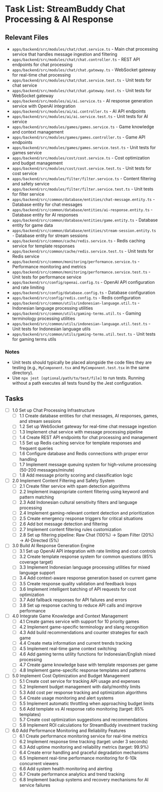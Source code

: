 # Task List: StreamBuddy Chat Processing & AI Response

## Relevant Files

- `apps/backend/src/modules/chat/chat.service.ts` - Main chat processing service that handles message ingestion and filtering
- `apps/backend/src/modules/chat/chat.controller.ts` - REST API endpoints for chat processing
- `apps/backend/src/modules/chat/chat.gateway.ts` - WebSocket gateway for real-time chat processing
- `apps/backend/src/modules/chat/chat.service.test.ts` - Unit tests for chat service
- `apps/backend/src/modules/chat/chat.gateway.test.ts` - Unit tests for WebSocket gateway
- `apps/backend/src/modules/ai/ai.service.ts` - AI response generation service with OpenAI integration
- `apps/backend/src/modules/ai/ai.controller.ts` - AI API endpoints
- `apps/backend/src/modules/ai/ai.service.test.ts` - Unit tests for AI service
- `apps/backend/src/modules/games/games.service.ts` - Game knowledge and context management
- `apps/backend/src/modules/games/games.controller.ts` - Game API endpoints
- `apps/backend/src/modules/games/games.service.test.ts` - Unit tests for games service
- `apps/backend/src/modules/cost/cost.service.ts` - Cost optimization and budget management
- `apps/backend/src/modules/cost/cost.service.test.ts` - Unit tests for cost service
- `apps/backend/src/modules/filter/filter.service.ts` - Content filtering and safety service
- `apps/backend/src/modules/filter/filter.service.test.ts` - Unit tests for filter service
- `apps/backend/src/common/database/entities/chat-message.entity.ts` - Database entity for chat messages
- `apps/backend/src/common/database/entities/ai-response.entity.ts` - Database entity for AI responses
- `apps/backend/src/common/database/entities/game.entity.ts` - Database entity for game data
- `apps/backend/src/common/database/entities/stream-session.entity.ts` - Database entity for stream sessions
- `apps/backend/src/common/cache/redis.service.ts` - Redis caching service for template responses
- `apps/backend/src/common/cache/redis.service.test.ts` - Unit tests for Redis service
- `apps/backend/src/common/monitoring/performance.service.ts` - Performance monitoring and metrics
- `apps/backend/src/common/monitoring/performance.service.test.ts` - Unit tests for performance service
- `apps/backend/src/config/openai.config.ts` - OpenAI API configuration and rate limiting
- `apps/backend/src/config/database.config.ts` - Database configuration
- `apps/backend/src/config/redis.config.ts` - Redis configuration
- `apps/backend/src/common/utils/indonesian-language.util.ts` - Indonesian language processing utilities
- `apps/backend/src/common/utils/gaming-terms.util.ts` - Gaming terminology processing utilities
- `apps/backend/src/common/utils/indonesian-language.util.test.ts` - Unit tests for Indonesian language utils
- `apps/backend/src/common/utils/gaming-terms.util.test.ts` - Unit tests for gaming terms utils

### Notes

- Unit tests should typically be placed alongside the code files they are testing (e.g., `MyComponent.tsx` and `MyComponent.test.tsx` in the same directory).
- Use `npx jest [optional/path/to/test/file]` to run tests. Running without a path executes all tests found by the Jest configuration.

## Tasks

- [ ] 1.0 Set up Chat Processing Infrastructure
  - [ ] 1.1 Create database entities for chat messages, AI responses, games, and stream sessions
  - [ ] 1.2 Set up WebSocket gateway for real-time chat message ingestion
  - [ ] 1.3 Implement chat service with message processing pipeline
  - [ ] 1.4 Create REST API endpoints for chat processing and management
  - [ ] 1.5 Set up Redis caching service for template responses and frequent queries
  - [ ] 1.6 Configure database and Redis connections with proper error handling
  - [ ] 1.7 Implement message queuing system for high-volume processing (50-200 messages/minute)
  - [ ] 1.8 Add message priority scoring and classification logic
- [ ] 2.0 Implement Content Filtering and Safety System
  - [ ] 2.1 Create filter service with spam detection algorithms
  - [ ] 2.2 Implement inappropriate content filtering using keyword and pattern matching
  - [ ] 2.3 Add Indonesian cultural sensitivity filters and language processing
  - [ ] 2.4 Implement gaming-relevant content detection and prioritization
  - [ ] 2.5 Create emergency response triggers for critical situations
  - [ ] 2.6 Add bot message detection and filtering
  - [ ] 2.7 Implement content filtering rules customization
  - [ ] 2.8 Set up filtering pipeline: Raw Chat (100%) → Spam Filter (20%) → AI-Directed (5%)
- [ ] 3.0 Build AI Response Generation Engine
  - [ ] 3.1 Set up OpenAI API integration with rate limiting and cost controls
  - [ ] 3.2 Create template response system for common questions (85% coverage target)
  - [ ] 3.3 Implement Indonesian language processing utilities for mixed language support
  - [ ] 3.4 Add context-aware response generation based on current game
  - [ ] 3.5 Create response quality validation and feedback loops
  - [ ] 3.6 Implement intelligent batching of API requests for cost optimization
  - [ ] 3.7 Add fallback responses for API failures and errors
  - [ ] 3.8 Set up response caching to reduce API calls and improve performance
- [ ] 4.0 Integrate Game Knowledge and Context Management
  - [ ] 4.1 Create games service with support for 10 priority games
  - [ ] 4.2 Implement game-specific terminology and slang recognition
  - [ ] 4.3 Add build recommendations and counter strategies for each game
  - [ ] 4.4 Create meta information and current trends tracking
  - [ ] 4.5 Implement real-time game context switching
  - [ ] 4.6 Add gaming terms utility functions for Indonesian/English mixed processing
  - [ ] 4.7 Create game knowledge base with template responses per game
  - [ ] 4.8 Implement game-specific response templates and patterns
- [ ] 5.0 Implement Cost Optimization and Budget Management
  - [ ] 5.1 Create cost service for tracking API usage and expenses
  - [ ] 5.2 Implement budget management with daily/monthly limits
  - [ ] 5.3 Add cost per response tracking and optimization algorithms
  - [ ] 5.4 Create usage monitoring and alert systems
  - [ ] 5.5 Implement automatic throttling when approaching budget limits
  - [ ] 5.6 Add template vs AI response ratio monitoring (target: 85% templates)
  - [ ] 5.7 Create cost optimization suggestions and recommendations
  - [ ] 5.8 Implement ROI calculations for StreamBuddy investment tracking
- [ ] 6.0 Add Performance Monitoring and Reliability Features
  - [ ] 6.1 Create performance monitoring service for real-time metrics
  - [ ] 6.2 Implement response time tracking (target: under 3 seconds)
  - [ ] 6.3 Add uptime monitoring and reliability metrics (target: 99.9%)
  - [ ] 6.4 Create error handling and graceful degradation mechanisms
  - [ ] 6.5 Implement real-time performance monitoring for 6-10k concurrent viewers
  - [ ] 6.6 Add system health monitoring and alerting
  - [ ] 6.7 Create performance analytics and trend tracking
  - [ ] 6.8 Implement backup systems and recovery mechanisms for AI service failures
